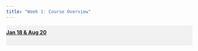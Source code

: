 ```yaml
---
title: "Week 1: Course Overview"
---
```


<div style="background-color:rgba(0, 0, 0, 0.0470588); text-align:left; vertical-align: middle; padding:10px 0;">
<b><u>Jan 18 & Aug 20</u></b> <br> <br>
<!--
<a  href="/lectures/Week 01 - Overview.pdf" target="_blank">Download Lecture</a> <br> <br>
<b>Referenced Journal Articles and Resources:</b> <br>
<ul>
  <li>Keshav, S. How to Read a Paper. <a  href="https://web.stanford.edu/class/ee384m/Handouts/HowtoReadPaper.pdf" target="_blank">Link </a> </li>
  <li>Just, R.E. & Pope, R.D. (2001). The Agricultural Producer: Theory and Statistical Measurement. In B. Gardner & G. Rausser (Eds.), Handbook of Agricultural Economics, Volume 1 (pp. 629-741). Elsevier Science B.V. Link: <a  href="https://www.sciencedirect.com/science/article/pii/S1574007201100150" target="_blank">Link</a></li>
  <li>Sunding & Zilberman (2001). The Agricultural Innovation Process: Research and Technology Adoption in a Changing Agricultural Sector. In B. Gardner & G. Rausser (Eds.), Handbook of Agricultural Economics, Volume 1 (pp. 207-261). Elsevier Science B.V. <a  href="https://www.sciencedirect.com/science/article/pii/S1574007201100071" target="_blank">Link</a></li>
  <li>Kumbhakar, S. C., Wang, H.-J., & Horncastle, A. P. (2015). A Practitioner's Guide to Stochastic Frontier Analysis Using Stata. Cambridge: Cambridge University Press.</li>
  <li>Cochrane, John H. (2005). Writing Tips for Ph.D. Students. <a  href="https://faculty.chicagobooth.edu/john.cochrane/research/papers/phd_paper_writing.pdf" target="_blank">Link</a></li>
  <li>Chaubey, V. (2017). The Little Book of Research Writing: CreateSpace Independent Publishing Platform.</li>
 <li>Gentzkow, M. & Shapiro, J.M. (2014). Code and Data for the Social Sciences: A Practitioner's Guide. <a  href="https://web.stanford.edu/~gentzkow/research/CodeAndData.pdf" target="_blank">Link</a></li>
 <li>Head, Keith. The Introduction Formula. <a  href="http://blogs.ubc.ca/khead/research/research-advice/formula" target="_blank">Link</a></li>
</ul>
-->
</div>

